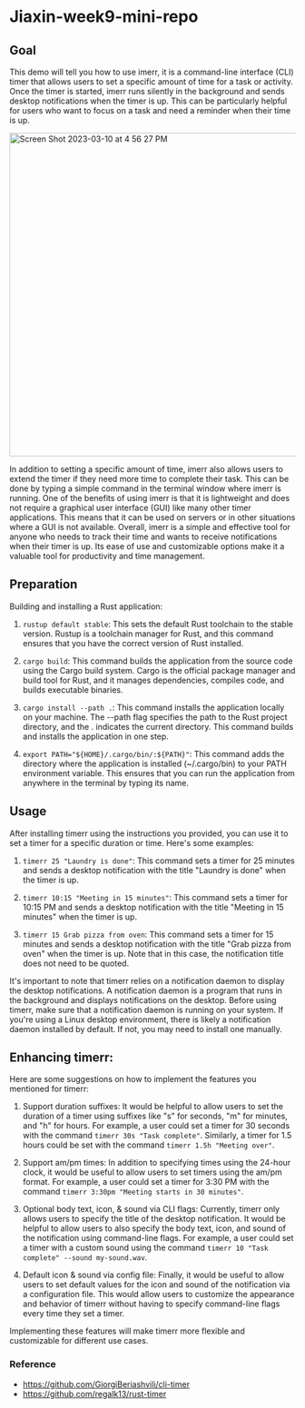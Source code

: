 # Jiaxin-week9-mini-repo

## Goal
This demo will tell you how to use imerr, it is a command-line interface (CLI) timer that allows users to set a specific amount of time for a task or activity. Once the timer is started, imerr runs silently in the background and sends desktop notifications when the timer is up. This can be particularly helpful for users who want to focus on a task and need a reminder when their time is up.

<img width="570" alt="Screen Shot 2023-03-10 at 4 56 27 PM" src="https://user-images.githubusercontent.com/112274822/224435967-55ced4cf-0e13-47fe-87e8-07de56752227.png">

In addition to setting a specific amount of time, imerr also allows users to extend the timer if they need more time to complete their task. This can be done by typing a simple command in the terminal window where imerr is running. One of the benefits of using imerr is that it is lightweight and does not require a graphical user interface (GUI) like many other timer applications. This means that it can be used on servers or in other situations where a GUI is not available. Overall, imerr is a simple and effective tool for anyone who needs to track their time and wants to receive notifications when their timer is up. Its ease of use and customizable options make it a valuable tool for productivity and time management.

## Preparation
Building and installing a Rust application:

1. `rustup default stable`: This sets the default Rust toolchain to the stable version. Rustup is a toolchain manager for Rust, and this command ensures that you have the correct version of Rust installed.

2. `cargo build`: This command builds the application from the source code using the Cargo build system. Cargo is the official package manager and build tool for Rust, and it manages dependencies, compiles code, and builds executable binaries.

3. `cargo install --path .`: This command installs the application locally on your machine. The --path flag specifies the path to the Rust project directory, and the . indicates the current directory. This command builds and installs the application in one step.

4. `export PATH="${HOME}/.cargo/bin/:${PATH}"`: This command adds the directory where the application is installed (~/.cargo/bin) to your PATH environment variable. This ensures that you can run the application from anywhere in the terminal by typing its name.

## Usage
After installing timerr using the instructions you provided, you can use it to set a timer for a specific duration or time. Here's some examples:

1. `timerr 25 "Laundry is done"`: This command sets a timer for 25 minutes and sends a desktop notification with the title "Laundry is done" when the timer is up.

2. `timerr 10:15 "Meeting in 15 minutes"`: This command sets a timer for 10:15 PM and sends a desktop notification with the title "Meeting in 15 minutes" when the timer is up.

3. `timerr 15 Grab pizza from oven`: This command sets a timer for 15 minutes and sends a desktop notification with the title "Grab pizza from oven" when the timer is up. Note that in this case, the notification title does not need to be quoted.

It's important to note that timerr relies on a notification daemon to display the desktop notifications. A notification daemon is a program that runs in the background and displays notifications on the desktop. Before using timerr, make sure that a notification daemon is running on your system. If you're using a Linux desktop environment, there is likely a notification daemon installed by default. If not, you may need to install one manually.

## Enhancing timerr:
Here are some suggestions on how to implement the features you mentioned for timerr:

1. Support duration suffixes: It would be helpful to allow users to set the duration of a timer using suffixes like "s" for seconds, "m" for minutes, and "h" for hours. For example, a user could set a timer for 30 seconds with the command `timerr 30s "Task complete"`. Similarly, a timer for 1.5 hours could be set with the command `timerr 1.5h "Meeting over"`.

2. Support am/pm times: In addition to specifying times using the 24-hour clock, it would be useful to allow users to set timers using the am/pm format. For example, a user could set a timer for 3:30 PM with the command `timerr 3:30pm "Meeting starts in 30 minutes"`.

3. Optional body text, icon, & sound via CLI flags: Currently, timerr only allows users to specify the title of the desktop notification. It would be helpful to allow users to also specify the body text, icon, and sound of the notification using command-line flags. For example, a user could set a timer with a custom sound using the command `timerr 10 "Task complete" --sound my-sound.wav`.

4. Default icon & sound via config file: Finally, it would be useful to allow users to set default values for the icon and sound of the notification via a configuration file. This would allow users to customize the appearance and behavior of timerr without having to specify command-line flags every time they set a timer.

Implementing these features will make timerr more flexible and customizable for different use cases.

### Reference
* https://github.com/GiorgiBeriashvili/cli-timer
* https://github.com/regalk13/rust-timer
